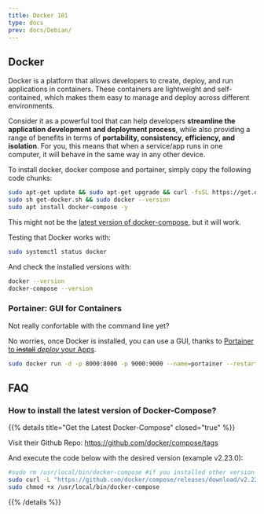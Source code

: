```yaml
---
title: Docker 101
type: docs
prev: docs/Debian/
---
```


## Docker

Docker is a platform that allows developers to create, deploy, and run applications in containers. These containers are lightweight and self-contained, which makes them easy to manage and deploy across different environments.

Consider it as a powerful tool that can help developers **streamline the application development and deployment process**, while also providing a range of benefits in terms of **portability, consistency, efficiency, and isolation**. For you, this means that when a service/app runs in one computer, it will behave in the same way in any other device.

To install docker, docker compose and portainer, simply copy the following code chunks:

```sh
sudo apt-get update && sudo apt-get upgrade && curl -fsSL https://get.docker.com -o get-docker.sh
sudo sh get-docker.sh && sudo docker --version
sudo apt install docker-compose -y
```

This might not be the [latest version of docker-compose](https://jalcocert.github.io/Linux/docs/debian/docker/#how-to-install-the-latest-version-of-docker-compose), but it will work.

Testing that Docker works with:

```sh
sudo systemctl status docker
``` 

And check the installed versions with:

```sh
docker --version
docker-compose --version
```

### Portainer: GUI for Containers

Not really confortable with the command line yet? 

No worries, once Docker is installed, you can use a GUI, thanks to [Portainer to ~~install~~ *deploy* your Apps](https://fossengineer.com/selfhosting-portainer-docker/).

```sh
sudo docker run -d -p 8000:8000 -p 9000:9000 --name=portainer --restart=always -v /var/run/docker.sock:/var/run/docker.sock -v portainer_data:/data portainer/portainer-ce
```


## FAQ

### How to install the latest version of Docker-Compose?


{{% details title="Get the Latest Docker-Compose" closed="true" %}}


Visit their Github Repo: <https://github.com/docker/compose/tags>

And execute the code below with the desired version (example v2.23.0):

```sh
#sudo rm /usr/local/bin/docker-compose #if you installed other version before
sudo curl -L "https://github.com/docker/compose/releases/download/v2.23.0/docker-compose-$(uname -s)-$(uname -m)" -o /usr/local/bin/docker-compose
sudo chmod +x /usr/local/bin/docker-compose
```


{{% /details %}}